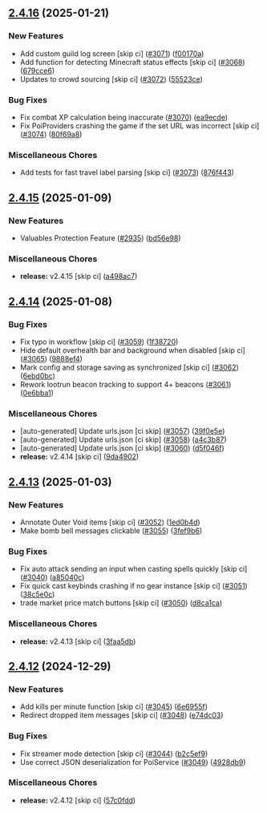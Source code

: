 ## [2.4.16](https://github.com/Wynntils/Wynntils/compare/v2.4.15...v2.4.16) (2025-01-21)


### New Features

* Add custom guild log screen [skip ci] ([#3071](https://github.com/Wynntils/Wynntils/issues/3071)) ([f00170a](https://github.com/Wynntils/Wynntils/commit/f00170a84f8f492e37ac334b2a04069e4da9243a))
* Add function for detecting Minecraft status effects [skip ci] ([#3068](https://github.com/Wynntils/Wynntils/issues/3068)) ([679cce6](https://github.com/Wynntils/Wynntils/commit/679cce6f05912645022baf49348a82bcf8736242))
* Updates to crowd sourcing [skip ci] ([#3072](https://github.com/Wynntils/Wynntils/issues/3072)) ([55523ce](https://github.com/Wynntils/Wynntils/commit/55523ce426daaf1275c63a28ca6d9b689752e695))


### Bug Fixes

* Fix combat XP calculation being inaccurate ([#3070](https://github.com/Wynntils/Wynntils/issues/3070)) ([ea9ecde](https://github.com/Wynntils/Wynntils/commit/ea9ecdeb9eb8186f15e82647094a7b88d4652b73))
* Fix PoiProviders crashing the game if the set URL was incorrect [skip ci] ([#3074](https://github.com/Wynntils/Wynntils/issues/3074)) ([80f69a8](https://github.com/Wynntils/Wynntils/commit/80f69a855fc3fed640d7e45071b318bf5ce1e6ad))


### Miscellaneous Chores

* Add tests for fast travel label parsing [skip ci] ([#3073](https://github.com/Wynntils/Wynntils/issues/3073)) ([876f443](https://github.com/Wynntils/Wynntils/commit/876f4430476122bf60751e243ac9eea640fef9a4))

## [2.4.15](https://github.com/Wynntils/Wynntils/compare/v2.4.14...v2.4.15) (2025-01-09)


### New Features

* Valuables Protection Feature ([#2935](https://github.com/Wynntils/Wynntils/issues/2935)) ([bd56e98](https://github.com/Wynntils/Wynntils/commit/bd56e985b39cc23d5a6ab7ff5f4711be38eef52d))


### Miscellaneous Chores

* **release:** v2.4.15 [skip ci] ([a498ac7](https://github.com/Wynntils/Wynntils/commit/a498ac750033f2b9f0a62a86859d345c57588ce5))

## [2.4.14](https://github.com/Wynntils/Wynntils/compare/v2.4.13...v2.4.14) (2025-01-08)


### Bug Fixes

* Fix typo in workflow [skip ci] ([#3059](https://github.com/Wynntils/Wynntils/issues/3059)) ([1f38720](https://github.com/Wynntils/Wynntils/commit/1f38720ccf6e151c6f5b1c472354493cd9e1bcc1))
* Hide default overhealth bar and background when disabled [skip ci] ([#3065](https://github.com/Wynntils/Wynntils/issues/3065)) ([9888ef4](https://github.com/Wynntils/Wynntils/commit/9888ef45c2bf18f5df5982692354ec4886d4ab60))
* Mark config and storage saving as synchronized [skip ci] ([#3062](https://github.com/Wynntils/Wynntils/issues/3062)) ([6ebd0bc](https://github.com/Wynntils/Wynntils/commit/6ebd0bc35107597f36c9406f815e1fe9e88d79c5))
* Rework lootrun beacon tracking to support 4+ beacons ([#3061](https://github.com/Wynntils/Wynntils/issues/3061)) ([0e6bba1](https://github.com/Wynntils/Wynntils/commit/0e6bba1640b053625ed85d3997d096dbe3a0a789))


### Miscellaneous Chores

* [auto-generated] Update urls.json [ci skip] ([#3057](https://github.com/Wynntils/Wynntils/issues/3057)) ([39f0e5e](https://github.com/Wynntils/Wynntils/commit/39f0e5ec9da55ae91e372c3c39f17840b361389c))
* [auto-generated] Update urls.json [ci skip] ([#3058](https://github.com/Wynntils/Wynntils/issues/3058)) ([a4c3b87](https://github.com/Wynntils/Wynntils/commit/a4c3b87f0d3f8043f20fd9bede370feb2b00f4e0))
* [auto-generated] Update urls.json [ci skip] ([#3060](https://github.com/Wynntils/Wynntils/issues/3060)) ([d5f046f](https://github.com/Wynntils/Wynntils/commit/d5f046f5feef9987ed0bca27d9502af6fc0841f4))
* **release:** v2.4.14 [skip ci] ([9da4902](https://github.com/Wynntils/Wynntils/commit/9da49022a0cbca00a9cda2bf213a3c59b8764fac))

## [2.4.13](https://github.com/Wynntils/Wynntils/compare/v2.4.12...v2.4.13) (2025-01-03)


### New Features

* Annotate Outer Void items [skip ci] ([#3052](https://github.com/Wynntils/Wynntils/issues/3052)) ([1ed0b4d](https://github.com/Wynntils/Wynntils/commit/1ed0b4da9c3e63193526f183cbce8030337bcf6c))
* Make bomb bell messages clickable ([#3055](https://github.com/Wynntils/Wynntils/issues/3055)) ([3fef9b6](https://github.com/Wynntils/Wynntils/commit/3fef9b6dcb705e6016f6979da781374dae6be4cd))


### Bug Fixes

* Fix auto attack sending an input when casting spells quickly [skip ci] ([#3040](https://github.com/Wynntils/Wynntils/issues/3040)) ([a85040c](https://github.com/Wynntils/Wynntils/commit/a85040cf52accf10e462f7729e3f71d2d1025156))
* Fix quick cast keybinds crashing if no gear instance [skip ci] ([#3051](https://github.com/Wynntils/Wynntils/issues/3051)) ([38c5e0c](https://github.com/Wynntils/Wynntils/commit/38c5e0c2f1045043b96bf5c3a87a1f23e0e4fa03))
* trade market price match buttons [skip ci] ([#3050](https://github.com/Wynntils/Wynntils/issues/3050)) ([d8ca1ca](https://github.com/Wynntils/Wynntils/commit/d8ca1caef085e62a927db515c17f876d29c5cad1))


### Miscellaneous Chores

* **release:** v2.4.13 [skip ci] ([3faa5db](https://github.com/Wynntils/Wynntils/commit/3faa5dbfb44d192b60893257e97574fcc81a443b))

## [2.4.12](https://github.com/Wynntils/Wynntils/compare/v2.4.11...v2.4.12) (2024-12-29)


### New Features

* Add kills per minute function [skip ci] ([#3045](https://github.com/Wynntils/Wynntils/issues/3045)) ([6e6955f](https://github.com/Wynntils/Wynntils/commit/6e6955f9f32b9d35891a3e418335cc297673ae5e))
* Redirect dropped item messages [skip ci] ([#3048](https://github.com/Wynntils/Wynntils/issues/3048)) ([e74dc03](https://github.com/Wynntils/Wynntils/commit/e74dc0313d9a4fd38a33a47dc4f231d97ee1607f))


### Bug Fixes

* Fix streamer mode detection [skip ci] ([#3044](https://github.com/Wynntils/Wynntils/issues/3044)) ([b2c5ef9](https://github.com/Wynntils/Wynntils/commit/b2c5ef9234a64329500c2c36535b933da88db887))
* Use correct JSON deserialization for PoiService ([#3049](https://github.com/Wynntils/Wynntils/issues/3049)) ([4928db9](https://github.com/Wynntils/Wynntils/commit/4928db9c0407d0de74683df27de39dbbc1eaba30))


### Miscellaneous Chores

* **release:** v2.4.12 [skip ci] ([57c0fdd](https://github.com/Wynntils/Wynntils/commit/57c0fdd12cf676a9c708f6c4ce78b355783f3813))

